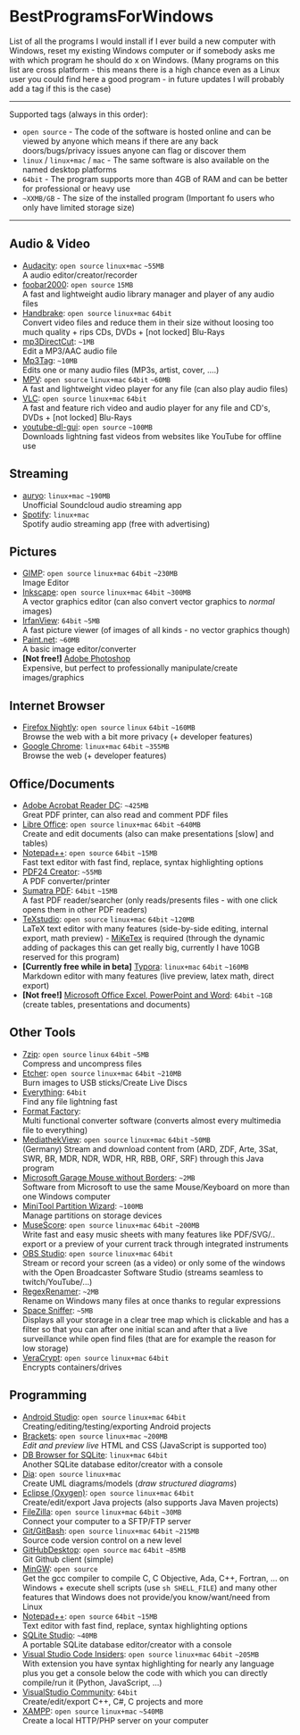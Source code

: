 # BestProgramsForWindows

List of all the programs I would install if I ever build a new computer with Windows, reset my existing Windows computer or if somebody asks me with which program he should do x on Windows. (Many programs on this list are cross platform - this means there is a high chance even as a Linux user you could find here a good program - in future updates I will probably add a tag if this is the case)

---

Supported tags (always in this order):

- `open source` - The code of the software is hosted online and can be viewed by anyone which means if there are any back doors/bugs/privacy issues anyone can flag or discover them
- `linux` / `linux+mac` / `mac` - The same software is also available on the named desktop platforms
- `64bit` - The program supports more than 4GB of RAM and can be better for professional or heavy use
- `~XXMB/GB` - The size of the installed program (Important fo users who only have limited storage size)

---

## Audio & Video

- [Audacity](https://www.audacityteam.org/): `open source` `linux+mac` `~55MB`<br>A audio editor/creator/recorder
- [foobar2000](https://www.foobar2000.org/download): `open source` `15MB`<br>A fast and lightweight audio library manager and player of any audio files
- [Handbrake](https://handbrake.fr/): `open source` `linux+mac` `64bit`<br>Convert video files and reduce them in their size without loosing too much quality + rips CDs, DVDs + [not locked] Blu-Rays
- [mp3DirectCut](http://mpesch3.de1.cc/mp3dc.html): `~1MB`<br>Edit a MP3/AAC audio file
- [Mp3Tag](https://www.mp3tag.de/en/): `~10MB`<br>Edits one or many audio files (MP3s, artist, cover, ....)
- [MPV](https://mpv.io/installation/): `open source` `linux+mac` `64bit` `~60MB`<br>A fast and lightweight video player for any file (can also play audio files)
- [VLC](https://www.videolan.org/vlc/index.html): `open source` `linux+mac` `64bit`<br>A fast and feature rich video and audio player for any file and CD's, DVDs + [not locked] Blu-Rays
- [youtube-dl-gui](https://github.com/MrS0m30n3/youtube-dl-gui/releases): `open source` `~100MB`<br>Downloads lightning fast videos from websites like YouTube for offline use

## Streaming

- [auryo](http://auryo.com/): `linux+mac` `~190MB`<br>Unofficial Soundcloud audio streaming app
- [Spotify](https://www.spotify.com/us/): `linux+mac`<br>Spotify audio streaming app (free with advertising)

## Pictures

- [GIMP](): `open source` `linux+mac` `64bit` `~230MB`<br>Image Editor
- [Inkscape](https://inkscape.org/en/release/0.92.2/): `open source` `linux+mac` `64bit` `~300MB`<br>A vector graphics editor (can also convert vector graphics to *normal* images)
- [IrfanView](http://www.irfanview.com/64bit.htm): `64bit` `~5MB`<br>A fast picture viewer (of images of all kinds - no vector graphics though)
- [Paint.net](https://www.getpaint.net/): `~60MB`<br>A basic image editor/converter
- **[Not free!]** [Adobe Photoshop](https://www.adobe.com/products/photoshop.html)<br>Expensive, but perfect to professionally manipulate/create images/graphics

## Internet Browser

- [Firefox Nightly](https://www.mozilla.org/en-US/firefox/channel/desktop/): `open source` `linux` `64bit` `~160MB`<br>Browse the web with a bit more privacy (+ developer features)
- [Google Chrome](https://www.google.com/chrome/): `linux+mac` `64bit` `~355MB`<br>Browse the web (+ developer features)

## Office/Documents

- [Adobe Acrobat Reader DC](https://get.adobe.com/reader/): `~425MB`<br>Great PDF printer, can also read and comment PDF files
- [Libre Office](https://www.libreoffice.org/): `open source` `linux+mac` `64bit` `~640MB`<br>Create and edit documents (also can make presentations [slow] and tables)
- [Notepad++](https://notepad-plus-plus.org/): `open source` `64bit` `~15MB`<br>Fast text editor with fast find, replace, syntax highlighting options
- [PDF24 Creator](https://en.pdf24.org/pdf-creator-download.html): `~55MB`<br>A PDF converter/printer
- [Sumatra PDF](https://www.sumatrapdfreader.org/download-free-pdf-viewer.html): `64bit` `~15MB`<br>A fast PDF reader/searcher (only reads/presents files - with one click opens them in other PDF readers)
- [TeXstudio](https://texstudio.org/): `open source` `linux+mac` `64bit` `~120MB`<br>LaTeX text editor with many features (side-by-side editing, internal export, math preview) - [MiKeTex](https://miktex.org/download) is required (through the dynamic adding of packages this can get really big, currently I have 10GB reserved for this program)
- **[Currently free while in beta]** [Typora](https://typora.io/): `linux+mac` `64bit` `~160MB`<br>Markdown editor with many features (live preview, latex math, direct export)
- **[Not free!]** [Microsoft Office Excel, PowerPoint and Word](https://products.office.com/en-us/?WT.mc_id=OAN_en-us_MSCOM-Footer-ProductSite-Office): `64bit` `~1GB`<br>(create tables, presentations and documents)

## Other Tools

- [7zip](http://www.7-zip.org/): `open source` `linux` `64bit` `~5MB`<br>Compress and uncompress files
- [Etcher](https://etcher.io/): `open source` `linux+mac` `64bit` `~210MB`<br>Burn images to USB sticks/Create Live Discs
- [Everything](https://www.voidtools.com/): `64bit`<br>Find any file lightning fast
- [Format Factory](http://www.pcfreetime.com/formatfactory/index.php?language=en):<br>Multi functional converter software (converts almost every multimedia file to everything)
- [MediathekView](https://mediathekview.de/): `open source` `linux+mac` `64bit` `~50MB`<br>(Germany) Stream and download content from (ARD, ZDF, Arte, 3Sat, SWR, BR, MDR, NDR, WDR, HR, RBB, ORF, SRF) through this Java program
- [Microsoft Garage Mouse without Borders](https://www.microsoft.com/en-us/download/details.aspx?id=35460): `~2MB`<br>Software from Microsoft to use the same Mouse/Keyboard on more than one Windows computer
- [MiniTool Partition Wizard](https://www.partitionwizard.com/free-partition-manager.html): `~100MB`<br>Manage partitions on storage devices
- [MuseScore](https://musescore.org/): `open source` `linux+mac` `64bit` `~200MB`<br>Write fast and easy music sheets with many features like PDF/SVG/.. export or a preview of your current track through integrated instruments
- [OBS Studio](https://obsproject.com/download): `open source` `linux+mac` `64bit`<br>Stream or record your screen (as a video) or only some of the windows with the Open Broadcaster Software Studio (streams seamless to twitch/YouTube/...)
- [RegexRenamer](http://regexrenamer.sourceforge.net/): `~2MB`<br>Rename on Windows many files at once thanks to regular expressions
- [Space Sniffer](http://www.uderzo.it/main_products/space_sniffer/): `~5MB`<br>Displays all your storage in a clear tree map which is clickable and has a filter so that you can after one initial scan and after that a live surveillance while open find files (that are for example the reason for low storage)
- [VeraCrypt](https://www.veracrypt.fr/en/Downloads.html): `open source` `linux+mac` `64bit`<br>Encrypts containers/drives

## Programming

- [Android Studio](https://developer.android.com/studio/index.html): `open source` `linux+mac` `64bit`<br>Creating/editing/testing/exporting Android projects
- [Brackets](http://brackets.io/): `open source` `linux+mac` `~200MB`<br>*Edit and preview live* HTML and CSS (JavaScript is supported too)
- [DB Browser for SQLite](http://sqlitebrowser.org/): `linux+mac` `64bit`<br>Another SQLite database editor/creator with a console
- [Dia](http://dia-installer.de/): `open source` `linux+mac`<br>Create UML diagrams/models (*draw structured diagrams*)
- [Eclipse (Oxygen)](https://www.eclipse.org/downloads/): `open source` `linux+mac` `64bit`<br>Create/edit/export Java projects (also supports Java Maven projects)
- [FileZilla](https://filezilla-project.org/): `open source` `linux+mac` `64bit` `~30MB`<br>Connect your computer to a SFTP/FTP server
- [Git/GitBash](Git/GitBash): `open source` `linux+mac` `64bit` `~215MB`<br>Source code version control on a new level
- [GitHubDesktop](https://desktop.github.com/): `open source` `mac` `64bit` `~85MB`<br>Git Github client (simple)
- [MinGW](http://www.mingw.org/): `open source`<br>Get the gcc compiler to compile C, C Objective, Ada, C++, Fortran, ... on Windows + execute shell scripts (use `sh SHELL_FILE`) and many other features that Windows does not provide/you know/want/need from Linux
- [Notepad++](https://notepad-plus-plus.org/): `open source` `64bit` `~15MB`<br>Text editor with fast find, replace, syntax highlighting options
- [SQLite Studio](https://sqlitestudio.pl/index.rvt): `~40MB`<br>A portable SQLite database editor/creator with a console
- [Visual Studio Code Insiders](https://code.visualstudio.com/insiders/): `open source` `linux+mac` `64bit` `~205MB`<br>With extension you have syntax highlighting for nearly any language plus you get a console below the code with which you can directly compile/run it (Python, JavaScript, ...)
- [VisualStudio Community](https://www.visualstudio.com/downloads/): `64bit`<br>Create/edit/export C++, C#, C projects and more
- [XAMPP](https://www.apachefriends.org/index.html): `open source` `linux+mac` `~540MB`<br>Create a local HTTP/PHP server on your computer
